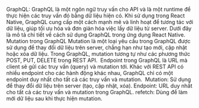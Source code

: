 

GraphQL:
GraphQL là một ngôn ngữ truy vấn cho API và là một runtime để thực hiện các truy vấn đó bằng dữ liệu hiện có. 
Khi sử dụng trong React Native, GraphQL cung cấp một cách mạnh mẽ và linh hoạt để tương tác với dữ liệu, giúp tối ưu hóa và đơn giản hóa việc lấy dữ liệu từ server. Dưới đây là mô tả chi tiết về cách sử dụng GraphQL trong ứng dụng React Native.  Mutation trong GraphQL
Mutation là một loại yêu cầu trong GraphQL được sử dụng để thay đổi dữ liệu trên server, chẳng hạn như tạo mới, cập nhật hoặc xóa dữ liệu. Trong GraphQL, mutation tương tự như các phương thức POST, PUT, DELETE trong REST API.
 Endpoint trong GraphQL là URL mà client sẽ gửi các truy vấn (query) và mutation tới. Khác với REST API có nhiều endpoint cho các hành động khác nhau, GraphQL chỉ có một endpoint duy nhất cho tất cả các truy vấn và mutation.
 Mutation: Sử dụng để thay đổi dữ liệu trên server (tạo, cập nhật, xóa).
Endpoint: URL duy nhất cho tất cả các truy vấn và mutation trong GraphQL.
refetch: Dùng để làm mới dữ liệu sau khi thực hiện mutation.

